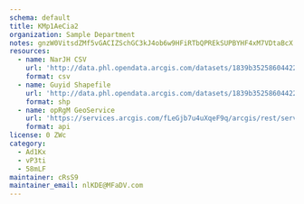 ```yaml
---
schema: default
title: KMp1AeCia2 
organization: Sample Department 
notes: gnzW0VitsdZMf5vGACIZSchGC3kJ4ob6w9HFiRTbQPREkSUPBYHF4xM7VDtaBcX s1X328fODNLlqxpA1gWhjUuKzQmpajv 9eln 
resources:
  - name: NarJH CSV
    url: 'http://data.phl.opendata.arcgis.com/datasets/1839b35258604422b0b520cbb668df0d_0.csv'
    format: csv
  - name: Guyid Shapefile
    url: 'http://data.phl.opendata.arcgis.com/datasets/1839b35258604422b0b520cbb668df0d_0.zip'
    format: shp
  - name: opRgM GeoService
    url: 'https://services.arcgis.com/fLeGjb7u4uXqeF9q/arcgis/rest/services/Air_Monitoring_Stations/FeatureServer/0/query'
    format: api
license: 0 ZWc 
category:
  - Ad1Kx 
  - vP3ti 
  - 58mLF 
maintainer: cRsS9  
maintainer_email: nlKDE@MFaDV.com
---
```

